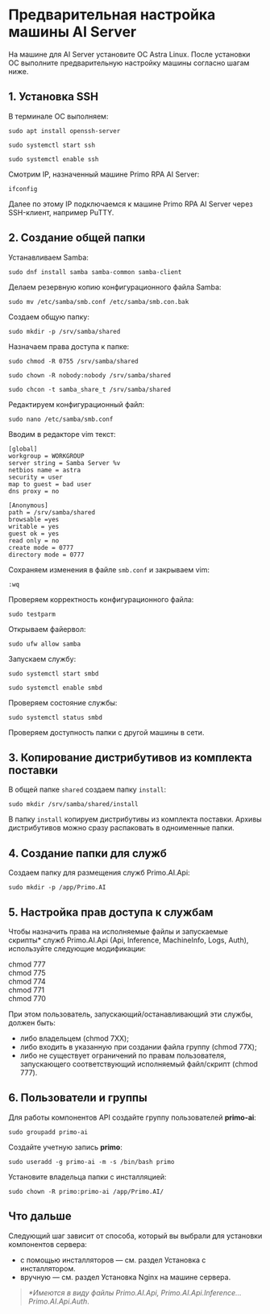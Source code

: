 # Предварительная настройка машины AI Server

На машине для AI Server установите ОС Astra Linux. После установки ОС выполните предварительную настройку машины согласно шагам ниже.

## 1. Установка SSH

В терминале ОС выполняем:
```
sudo apt install openssh-server
```
```
sudo systemctl start ssh
```
```
sudo systemctl enable ssh
```
Смотрим IP, назначенный машине Primo RPA AI Server:
```
ifconfig
```

Далее по этому IP подключаемся к машине Primo RPA AI Server через SSH-клиент, например PuTTY.


## 2. Создание общей папки

Устанавливаем Samba:
```
sudo dnf install samba samba-common samba-client
```

Делаем резервную копию конфигурационного файла Samba:
```
sudo mv /etc/samba/smb.conf /etc/samba/smb.con.bak
```

Создаем общую папку:
```
sudo mkdir -p /srv/samba/shared
```

Назначаем права доступа к папке:
```
sudo chmod -R 0755 /srv/samba/shared
```
```
sudo chown -R nobody:nobody /srv/samba/shared
```
```
sudo chcon -t samba_share_t /srv/samba/shared
```

Редактируем конфигурационный файл:
```
sudo nano /etc/samba/smb.conf
```

Вводим в редакторе vim текст:
 ```
[global]
workgroup = WORKGROUP
server string = Samba Server %v
netbios name = astra
security = user
map to guest = bad user
dns proxy = no

[Anonymous]
path = /srv/samba/shared
browsable =yes
writable = yes
guest ok = yes
read only = no
create mode = 0777
directory mode = 0777
```

Сохраняем изменения в файле `smb.conf` и закрываем vim:
```
:wq
```

Проверяем корректность конфигурационного файла:
```
sudo testparm
```

Открываем файервол:
```
sudo ufw allow samba
```

Запускаем службу:
```
sudo systemctl start smbd
```
```
sudo systemctl enable smbd
```

Проверяем состояние службы:
```
sudo systemctl status smbd
```
Проверяем доступность папки с другой машины в сети.


## 3. Копирование дистрибутивов из комплекта поставки

В общей папке `shared` создаем папку `install`:
```
sudo mkdir /srv/samba/shared/install
```
В папку `install` копируем дистрибутивы из комплекта поставки. Архивы дистрибутивов можно сразу распаковать в одноименные папки.


## 4. Создание папки для служб 

Создаем папку для размещения служб Primo.AI.Api:
```
sudo mkdir -p /app/Primo.AI
```

## 5. Настройка прав доступа к службам

Чтобы назначить права на исполняемые файлы и запускаемые скрипты\* служб Primo.AI.Api (Api, Inference, MachineInfo, Logs, Auth), используйте следующие модификации:

chmod 777\
chmod 775\
chmod 774\
chmod 771\
chmod 770

При этом пользователь, запускающий/останавливающий эти службы, должен быть:
* либо владельцем (chmod 7XX);
* либо входить в указанную при создании файла группу (chmod 77X);
* либо не существует ограничений по правам пользователя, запускающего соответствующий исполняемый файл/скрипт (chmod 777).


## 6.	Пользователи и группы

Для работы компонентов API создайте группу пользователей **primo-ai**:
```
sudo groupadd primo-ai
```
Создайте учетную запись **primo**:
```
sudo useradd -g primo-ai -m -s /bin/bash primo
```

Установите владельца папки с инсталляцией:
```
sudo chown -R primo:primo-ai /app/Primo.AI/
```

## Что дальше

Следующий шаг зависит от способа, который вы выбрали для установки компонентов сервера:
* с помощью инсталляторов — см. раздел Установка с инсталлятором.
* вручную — см. раздел Установка Nginx на машине сервера.

>*\*Имеются в виду файлы Primo.AI.Api, Primo.AI.Api.Inference... Primo.AI.Api.Auth*.

